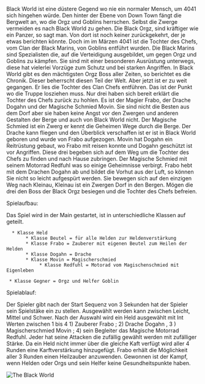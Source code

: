 Black World ist eine düstere Gegend wo nie ein normaler Mensch, um 4041 sich hingehen würde. Den hinter der Ebene von Down Town fängt die Bergwelt an, wo die Orgz und Goblins herrschen. Selbst die Zwerge vermeiden es nach Black World zu gehen. Die Black Orgz, sind kräftiger wie ein Panzer, so sagt man. Von dort ist noch keiner zurückgekehrt, der je etwas berichten könnte. Doch im im Märzen 4041 ist die Tochter des Chefs, vom Clan der Black Marins, von Goblins entführt wurden. Die Black Marins sind Spezialisten die, auf die Verteidigung ausgebildet, um gegen Orgz und Goblins zu kämpfen. Sie sind mit einer besonderen Ausrüstung unterwegs, diese hat vielerlei Vorzüge zum Schutz und bei starken Angriffen. In Black World gibt es den mächtigsten Orgz Boss aller Zeiten, so berichtet es die Chronik. Dieser beherrscht diesen Teil der Welt. Aber jetzt ist er zu weit gegangen. Er lies die Tochter des Clan Chefs entführen. Das ist der Punkt wo die Truppe losziehen muss. Nur drei haben sich bereit erklärt die Tochter des Chefs zurück zu hohlen. Es ist der Magier Frabo, der Drache Dogahn und der Magische Schmied Movin. Sie sind nicht die Besten aus dem Dorf aber sie haben keine Angst vor den Zwergen und anderen Gestalten der Berge und auch von Black World nicht. Der Magische Schmied ist ein Zwerg er kennt die Geheimen Wege durch die Berge. Der Drache kann fliegen und den Überblick verschaffen ist er ist in Black World geboren und wurde von Frabo aufgezogen. Movin hat Dogahn ein Reitrüstung gebaut, wo Frabo mit reisen konnte und Dogahn geschützt ist vor Angriffen. Diese drei begeben sich auf dem Weg um die Tochter des Chefs zu finden und nach Hause zubringen. Der Magische Schmied mit seinem Motorrad Redfuhl was so einige Geheimnisse verbirgt. Frabo hebt mit dem Drachen Dogahn ab und bildet die Vorhut aus der Luft, so können Sie nicht so leicht aufgespürt werden. Sie bewegen sich auf den einzigen Weg nach Kleinau, Kleinau ist ein Zwergen Dorf in den Bergen. Mögen die drei den Boss der Black Orgz besiegen und die Tochter des Chefs befreien.

Spielaufbau:

Das Spiel wird in der Main gestartet, ist in unterschiedliche Klassen auf geteilt.

      * Klasse Held
           * Klasse Beutel = für alle Helden zur Heldenverstärkung
           * Klasse Frabo = Zauberer mit eigenen Beutel zum Heilen der Helden
           * Klasse Dogahn = Drache 
           * Klasse Movin = Magischerschmied 
                * Klasse Redfuhl = Motorad vom Magischenschmied mit Eigenleben

     * Klasse Gegner = Orgz und Helfer Goblin 



Spielablauf:

Der Spieler gibt nach der Start Sequenz von 3 Sekunden hat der Spieler sein Spielstäke ein zu stellen. Ausgewählt werden kann zwischen Leicht, Mittel und Schwer. Nach der Auswahl wird ein Held ausgewählt mit Int Werten zwischen 1 bis 4  1) Zauberer Frabo ; 2) Drache Dogahn , 3 ) Magischerschmied Movin ; 4) sein Begleiter das Magische Motorrad Redfuhl. Jeder hat seine Attacken die zufällig gewählt werden mit zufälliger Stärke. Da ein Held nicht immer über die gleiche Kaft verfügt wird aller 4 Runden eine Karftverstärkung hinzugefügt. Frabo erhält die Möglichkeit aller 3 Runden einen Heilzauber anzuwenden. Gewonnen ist der Kampf, wenn Helden oder Orgs und sein Helfer keine Gesundheitspunkte haben.


![The Black World](https://github.com/andreasfiedler/andreasfiedler/assets/144686125/caedb107-da7a-4478-b935-c4756a8e7baf)




